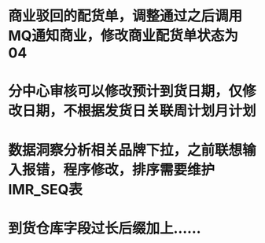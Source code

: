 # 商业驳回的配货单，调整通过之后调用MQ通知商业，修改商业配货单状态为04
# 分中心审核可以修改预计到货日期，仅修改日期，不根据发货日关联周计划月计划
# 数据洞察分析相关品牌下拉，之前联想输入报错，程序修改，排序需要维护IMR_SEQ表
# 到货仓库字段过长后缀加上……